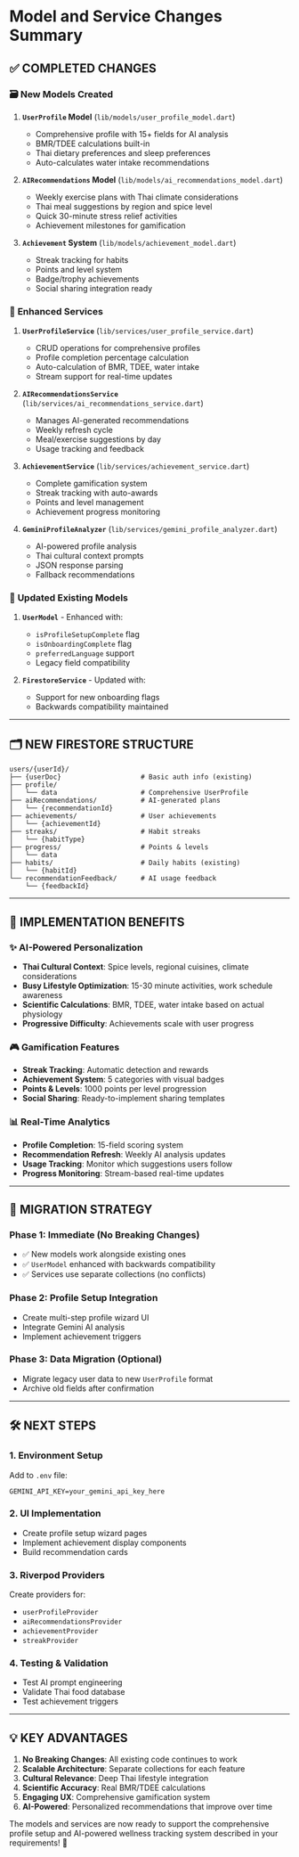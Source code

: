 # Model and Service Changes Summary

## ✅ **COMPLETED CHANGES**

### 🗃️ **New Models Created**

1. **`UserProfile` Model** (`lib/models/user_profile_model.dart`)
   - Comprehensive profile with 15+ fields for AI analysis
   - BMR/TDEE calculations built-in
   - Thai dietary preferences and sleep preferences
   - Auto-calculates water intake recommendations

2. **`AIRecommendations` Model** (`lib/models/ai_recommendations_model.dart`)
   - Weekly exercise plans with Thai climate considerations
   - Thai meal suggestions by region and spice level
   - Quick 30-minute stress relief activities
   - Achievement milestones for gamification

3. **`Achievement` System** (`lib/models/achievement_model.dart`)
   - Streak tracking for habits
   - Points and level system
   - Badge/trophy achievements
   - Social sharing integration ready

### 🔧 **Enhanced Services**

1. **`UserProfileService`** (`lib/services/user_profile_service.dart`)
   - CRUD operations for comprehensive profiles
   - Profile completion percentage calculation
   - Auto-calculation of BMR, TDEE, water intake
   - Stream support for real-time updates

2. **`AIRecommendationsService`** (`lib/services/ai_recommendations_service.dart`)
   - Manages AI-generated recommendations
   - Weekly refresh cycle
   - Meal/exercise suggestions by day
   - Usage tracking and feedback

3. **`AchievementService`** (`lib/services/achievement_service.dart`)
   - Complete gamification system
   - Streak tracking with auto-awards
   - Points and level management
   - Achievement progress monitoring

4. **`GeminiProfileAnalyzer`** (`lib/services/gemini_profile_analyzer.dart`)
   - AI-powered profile analysis
   - Thai cultural context prompts
   - JSON response parsing
   - Fallback recommendations

### 📱 **Updated Existing Models**

1. **`UserModel`** - Enhanced with:
   - `isProfileSetupComplete` flag
   - `isOnboardingComplete` flag
   - `preferredLanguage` support
   - Legacy field compatibility

2. **`FirestoreService`** - Updated with:
   - Support for new onboarding flags
   - Backwards compatibility maintained

---

## 🗂️ **NEW FIRESTORE STRUCTURE**

```
users/{userId}/
├── {userDoc}                    # Basic auth info (existing)
├── profile/
│   └── data                     # Comprehensive UserProfile
├── aiRecommendations/           # AI-generated plans
│   └── {recommendationId}
├── achievements/                # User achievements
│   └── {achievementId}
├── streaks/                     # Habit streaks
│   └── {habitType}
├── progress/                    # Points & levels
│   └── data
├── habits/                      # Daily habits (existing)
│   └── {habitId}
└── recommendationFeedback/      # AI usage feedback
    └── {feedbackId}
```

---

## 🚀 **IMPLEMENTATION BENEFITS**

### ✨ **AI-Powered Personalization**
- **Thai Cultural Context**: Spice levels, regional cuisines, climate considerations
- **Busy Lifestyle Optimization**: 15-30 minute activities, work schedule awareness
- **Scientific Calculations**: BMR, TDEE, water intake based on actual physiology
- **Progressive Difficulty**: Achievements scale with user progress

### 🎮 **Gamification Features**
- **Streak Tracking**: Automatic detection and rewards
- **Achievement System**: 5 categories with visual badges
- **Points & Levels**: 1000 points per level progression
- **Social Sharing**: Ready-to-implement sharing templates

### 📊 **Real-Time Analytics**
- **Profile Completion**: 15-field scoring system
- **Recommendation Refresh**: Weekly AI analysis updates
- **Usage Tracking**: Monitor which suggestions users follow
- **Progress Monitoring**: Stream-based real-time updates

---

## 🔄 **MIGRATION STRATEGY**

### Phase 1: Immediate (No Breaking Changes)
- ✅ New models work alongside existing ones
- ✅ `UserModel` enhanced with backwards compatibility
- ✅ Services use separate collections (no conflicts)

### Phase 2: Profile Setup Integration
- Create multi-step profile wizard UI
- Integrate Gemini AI analysis
- Implement achievement triggers

### Phase 3: Data Migration (Optional)
- Migrate legacy user data to new `UserProfile` format
- Archive old fields after confirmation

---

## 🛠️ **NEXT STEPS**

### 1. **Environment Setup**
Add to `.env` file:
```
GEMINI_API_KEY=your_gemini_api_key_here
```

### 2. **UI Implementation**
- Create profile setup wizard pages
- Implement achievement display components
- Build recommendation cards

### 3. **Riverpod Providers**
Create providers for:
- `userProfileProvider`
- `aiRecommendationsProvider` 
- `achievementProvider`
- `streakProvider`

### 4. **Testing & Validation**
- Test AI prompt engineering
- Validate Thai food database
- Test achievement triggers

---

## 💡 **KEY ADVANTAGES**

1. **No Breaking Changes**: All existing code continues to work
2. **Scalable Architecture**: Separate collections for each feature
3. **Cultural Relevance**: Deep Thai lifestyle integration
4. **Scientific Accuracy**: Real BMR/TDEE calculations
5. **Engaging UX**: Comprehensive gamification system
6. **AI-Powered**: Personalized recommendations that improve over time

The models and services are now ready to support the comprehensive profile setup and AI-powered wellness tracking system described in your requirements! 🎉
